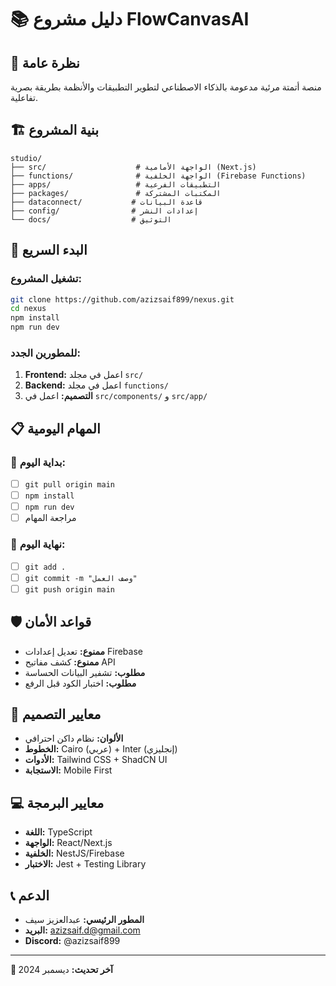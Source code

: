 # 📚 دليل مشروع FlowCanvasAI

## 🎯 نظرة عامة
منصة أتمتة مرئية مدعومة بالذكاء الاصطناعي لتطوير التطبيقات والأنظمة بطريقة بصرية تفاعلية.

## 🏗️ بنية المشروع
```
studio/
├── src/                    # الواجهة الأمامية (Next.js)
├── functions/              # الواجهة الخلفية (Firebase Functions)
├── apps/                   # التطبيقات الفرعية
├── packages/               # المكتبات المشتركة
├── dataconnect/           # قاعدة البيانات
├── config/                # إعدادات النشر
└── docs/                  # التوثيق
```

## 🚀 البدء السريع

### تشغيل المشروع:
```bash
git clone https://github.com/azizsaif899/nexus.git
cd nexus
npm install
npm run dev
```

### للمطورين الجدد:
1. **Frontend:** اعمل في مجلد `src/`
2. **Backend:** اعمل في مجلد `functions/`
3. **التصميم:** اعمل في `src/components/` و `src/app/`

## 📋 المهام اليومية

### 🌅 بداية اليوم:
- [ ] `git pull origin main`
- [ ] `npm install`
- [ ] `npm run dev`
- [ ] مراجعة المهام

### 🌙 نهاية اليوم:
- [ ] `git add .`
- [ ] `git commit -m "وصف العمل"`
- [ ] `git push origin main`

## 🛡️ قواعد الأمان
- **ممنوع:** تعديل إعدادات Firebase
- **ممنوع:** كشف مفاتيح API
- **مطلوب:** تشفير البيانات الحساسة
- **مطلوب:** اختبار الكود قبل الرفع

## 🎨 معايير التصميم
- **الألوان:** نظام داكن احترافي
- **الخطوط:** Cairo (عربي) + Inter (إنجليزي)
- **الأدوات:** Tailwind CSS + ShadCN UI
- **الاستجابة:** Mobile First

## 💻 معايير البرمجة
- **اللغة:** TypeScript
- **الواجهة:** React/Next.js
- **الخلفية:** NestJS/Firebase
- **الاختبار:** Jest + Testing Library

## 📞 الدعم
- **المطور الرئيسي:** عبدالعزيز سيف
- **البريد:** azizsaif.d@gmail.com
- **Discord:** @azizsaif899

---
**📅 آخر تحديث:** ديسمبر 2024